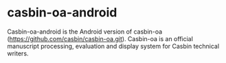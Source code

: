 # casbin-oa-android

Casbin-oa-android is the Android version of casbin-oa (https://github.com/casbin/casbin-oa.git). Casbin-oa is an official manuscript processing, evaluation and display system for Casbin technical writers.
